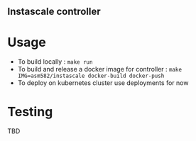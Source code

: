 ## Instascale controller

# Usage
- To build locally : `make run`
- To build and release a docker image for controller : `make IMG=asm582/instascale docker-build docker-push`
- To deploy on kubernetes cluster use deployments for now

# Testing

TBD